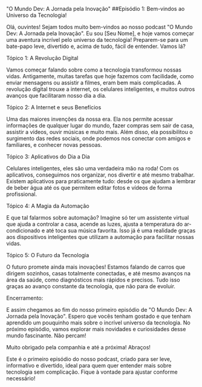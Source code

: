 "O Mundo Dev: A Jornada pela Inovação"
##Episódio 1: Bem-vindos ao Universo da Tecnologia!


Olá, ouvintes! Sejam todos muito bem-vindos ao nosso podcast "O Mundo Dev: A Jornada pela Inovação". Eu sou [Seu Nome], e hoje vamos começar uma aventura incrível pelo universo da tecnologia! Preparem-se para um bate-papo leve, divertido e, acima de tudo, fácil de entender. Vamos lá?

Tópico 1: A Revolução Digital

Vamos começar falando sobre como a tecnologia transformou nossas vidas. Antigamente, muitas tarefas que hoje fazemos com facilidade, como enviar mensagens ou assistir a filmes, eram bem mais complicadas. A revolução digital trouxe a internet, os celulares inteligentes, e muitos outros avanços que facilitaram nosso dia a dia.

Tópico 2: A Internet e seus Benefícios

Uma das maiores invenções da nossa era. Ela nos permite acessar informações de qualquer lugar do mundo, fazer compras sem sair de casa, assistir a vídeos, ouvir músicas e muito mais. Além disso, ela possibilitou o surgimento das redes sociais, onde podemos nos conectar com amigos e familiares, e conhecer novas pessoas.

Tópico 3: Aplicativos do Dia a Dia

Celulares inteligentes, eles são uma verdadeira mão na roda! Com os aplicativos, conseguimos nos organizar, nos divertir e até mesmo trabalhar. Existem aplicativos para praticamente tudo: desde os que ajudam a lembrar de beber água até os que permitem editar fotos e vídeos de forma profissional.

Tópico 4: A Magia da Automação

E que tal falarmos sobre automação? Imagine só ter um assistente virtual que ajuda a controlar a casa, acende as luzes, ajusta a temperatura do ar-condicionado e até toca sua música favorita. Isso já é uma realidade graças aos dispositivos inteligentes que utilizam a automação para facilitar nossas vidas.

Tópico 5: O Futuro da Tecnologia

O futuro promete ainda mais inovações! Estamos falando de carros que dirigem sozinhos, casas totalmente conectadas, e até mesmo avanços na área da saúde, como diagnósticos mais rápidos e precisos. Tudo isso graças ao avanço constante da tecnologia, que não para de evoluir.

Encerramento:

E assim chegamos ao fim do nosso primeiro episódio de "O Mundo Dev: A Jornada pela Inovação". Espero que vocês tenham gostado e que tenham aprendido um pouquinho mais sobre o incrível universo da tecnologia. No próximo episódio, vamos explorar mais novidades e curiosidades desse mundo fascinante. Não percam!

Muito obrigado pela companhia e até a próxima! Abraços!

Este é o primeiro episódio do nosso podcast, criado para ser leve, informativo e divertido, ideal para quem quer entender mais sobre tecnologia sem complicação. Fique à vontade para ajustar conforme necessário!